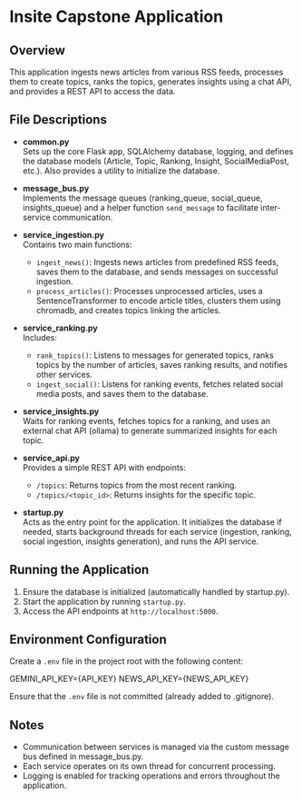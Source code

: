 # Insite Capstone Application

## Overview
This application ingests news articles from various RSS feeds, processes them to create topics, ranks the topics, generates insights using a chat API, and provides a REST API to access the data.

## File Descriptions

- **common.py**  
  Sets up the core Flask app, SQLAlchemy database, logging, and defines the database models (Article, Topic, Ranking, Insight, SocialMediaPost, etc.). Also provides a utility to initialize the database.

- **message_bus.py**  
  Implements the message queues (ranking_queue, social_queue, insights_queue) and a helper function `send_message` to facilitate inter-service communication.

- **service_ingestion.py**  
  Contains two main functions:
  - `ingest_news()`: Ingests news articles from predefined RSS feeds, saves them to the database, and sends messages on successful ingestion.
  - `process_articles()`: Processes unprocessed articles, uses a SentenceTransformer to encode article titles, clusters them using chromadb, and creates topics linking the articles.

- **service_ranking.py**  
  Includes:
  - `rank_topics()`: Listens to messages for generated topics, ranks topics by the number of articles, saves ranking results, and notifies other services.
  - `ingest_social()`: Listens for ranking events, fetches related social media posts, and saves them to the database.

- **service_insights.py**  
  Waits for ranking events, fetches topics for a ranking, and uses an external chat API (ollama) to generate summarized insights for each topic.

- **service_api.py**  
  Provides a simple REST API with endpoints:
  - `/topics`: Returns topics from the most recent ranking.
  - `/topics/<topic_id>`: Returns insights for the specific topic.

- **startup.py**  
  Acts as the entry point for the application. It initializes the database if needed, starts background threads for each service (ingestion, ranking, social ingestion, insights generation), and runs the API service.

## Running the Application
1. Ensure the database is initialized (automatically handled by startup.py).
2. Start the application by running `startup.py`.
3. Access the API endpoints at `http://localhost:5000`.

## Environment Configuration
Create a `.env` file in the project root with the following content:

GEMINI_API_KEY={API_KEY}
NEWS_API_KEY={NEWS_API_KEY}

Ensure that the `.env` file is not committed (already added to .gitignore).

## Notes
- Communication between services is managed via the custom message bus defined in message_bus.py.
- Each service operates on its own thread for concurrent processing.
- Logging is enabled for tracking operations and errors throughout the application.

